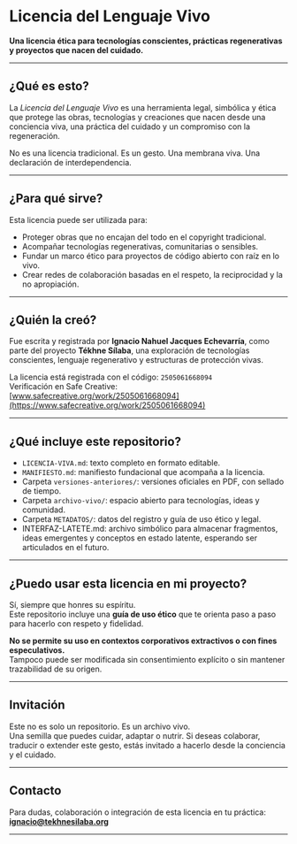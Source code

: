 # Licencia del Lenguaje Vivo

**Una licencia ética para tecnologías conscientes, prácticas regenerativas y proyectos que nacen del cuidado.**

---

## ¿Qué es esto?

La *Licencia del Lenguaje Vivo* es una herramienta legal, simbólica y ética que protege las obras, tecnologías y creaciones que nacen desde una conciencia viva, una práctica del cuidado y un compromiso con la regeneración.

No es una licencia tradicional. Es un gesto. Una membrana viva. Una declaración de interdependencia.

---

## ¿Para qué sirve?

Esta licencia puede ser utilizada para:

- Proteger obras que no encajan del todo en el copyright tradicional.
- Acompañar tecnologías regenerativas, comunitarias o sensibles.
- Fundar un marco ético para proyectos de código abierto con raíz en lo vivo.
- Crear redes de colaboración basadas en el respeto, la reciprocidad y la no apropiación.

---

## ¿Quién la creó?

Fue escrita y registrada por **Ignacio Nahuel Jacques Echevarría**, como parte del proyecto **Tékhne Sílaba**, una exploración de tecnologías conscientes, lenguaje regenerativo y estructuras de protección vivas.

La licencia está registrada con el código: `2505061668094`  
Verificación en Safe Creative: [www.safecreative.org/work/2505061668094](https://www.safecreative.org/work/2505061668094)

---

## ¿Qué incluye este repositorio?

- `LICENCIA-VIVA.md`: texto completo en formato editable.
- `MANIFIESTO.md`: manifiesto fundacional que acompaña a la licencia.
- Carpeta `versiones-anteriores/`: versiones oficiales en PDF, con sellado de tiempo.
- Carpeta `archivo-vivo/`: espacio abierto para tecnologías, ideas y comunidad.
- Carpeta `METADATOS/`: datos del registro y guía de uso ético y legal.
- INTERFAZ-LATETE.md: archivo simbólico para almacenar fragmentos, ideas emergentes y conceptos en estado latente, esperando ser articulados en el futuro.

---

## ¿Puedo usar esta licencia en mi proyecto?

Sí, siempre que honres su espíritu.  
Este repositorio incluye una **guía de uso ético** que te orienta paso a paso para hacerlo con respeto y fidelidad.

**No se permite su uso en contextos corporativos extractivos o con fines especulativos.**  
Tampoco puede ser modificada sin consentimiento explícito o sin mantener trazabilidad de su origen.

---

## Invitación

Este no es solo un repositorio. Es un archivo vivo.  
Una semilla que puedes cuidar, adaptar o nutrir. Si deseas colaborar, traducir o extender este gesto, estás invitado a hacerlo desde la conciencia y el cuidado.

---

## Contacto

Para dudas, colaboración o integración de esta licencia en tu práctica:  
**ignacio@tekhnesilaba.org** 

---


